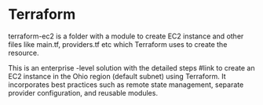 # Terraform
terraform-ec2 is a folder with a module to create EC2 instance and other files like main.tf, providers.tf etc which Terraform uses to create the resource.

This is an enterprise -level solution with the detailed steps #link to create an EC2 instance in the Ohio region (default subnet) using Terraform. It incorporates best practices such as remote state management, separate provider configuration, and reusable modules.

